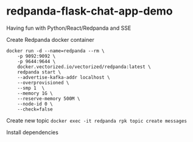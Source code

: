 # redpanda-flask-chat-app-demo
Having fun with Python/React/Redpanda and SSE

Create Redpanda docker container
```
docker run -d --name=redpanda --rm \
    -p 9092:9092 \
    -p 9644:9644 \
    docker.vectorized.io/vectorized/redpanda:latest \
    redpanda start \
    --advertise-kafka-addr localhost \
    --overprovisioned \
    --smp 1  \
    --memory 1G \
    --reserve-memory 500M \
    --node-id 0 \
    --check=false
```

Create new topic 
```docker exec -it redpanda rpk topic create messages```

Install dependencies
```pip install kafka-python flask flask-cors
```


